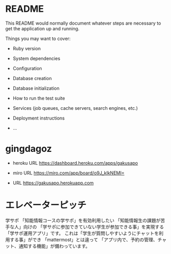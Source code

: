 # README

This README would normally document whatever steps are necessary to get the
application up and running.

Things you may want to cover:

* Ruby version

* System dependencies

* Configuration

* Database creation

* Database initialization

* How to run the test suite

* Services (job queues, cache servers, search engines, etc.)

* Deployment instructions

* ...
# gingdagoz

* heroku URL
<https://dashboard.heroku.com/apps/gakusapo>

* miro URL
<https://miro.com/app/board/o9J_klkNEMI=>

* URL
<https://gakusapo.herokuapp.com>

# エレベーターピッチ
学サポ 「知能情報コースの学サポ」を有効利用したい 「知能情報生の課題が苦手な人」向けの 「学サポに参加できていない学生が参加できる事」を実現する 「学サポ運用アプリ」です。 これは「学生が質問しやすいようにチャットを利用する事」ができ 「mattermost」とは違って 「アプリ内で、予約の管理、チャット、通知する機能」が備わっています。
